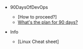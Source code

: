 - 90DaysOfDevOps
  - [How to proceed?]
  - [What's the plan for 90 days?](Plan.md)

- Info
  - [Linux Cheat sheet]